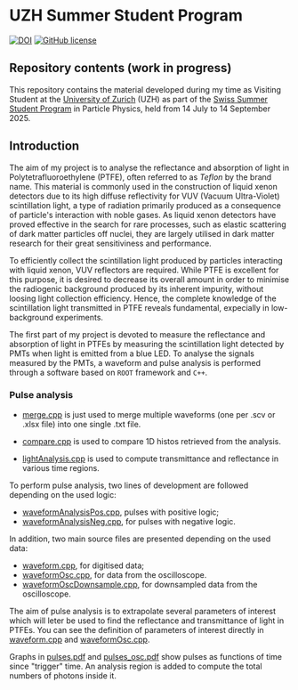 # UZH Summer Student Program

[![DOI](https://zenodo.org/badge/1024295677.svg)](https://doi.org/10.5281/zenodo.16323819)
 [![GitHub 
license](https://img.shields.io/github/license/simop07/swiss_summer_student_program)](https://github.com/simop07/swiss_summer_student_program/blob/main/LICENSE)

## Repository contents (work in progress)
This repository contains the material developed during my time as Visiting Student at the [University of Zurich](https://www.uzh.ch/en.html) (UZH) as part of the [Swiss Summer Student Program](https://swiss.sspp.program.phys.ethz.ch/) in Particle Physics, held from 14 July to 14 September 2025.

## Introduction
The aim of my project is to analyse the reflectance and absorption of light in Polytetrafluoroethylene (PTFE), often referred to as _Teflon_ by the brand name. This material is commonly used in the construction of liquid xenon detectors due to its high diffuse reflectivity for VUV (Vacuum Ultra-Violet) scintillation light, a type of radiation primarily produced as a consequence of particle's interaction with noble gases. As liquid xenon detectors have proved effective in the search for rare processes, such as elastic scattering of dark matter particles off nuclei, they are largely utilised in dark matter research for their great sensitiviness and performance.

To efficiently collect the scintillation light produced by particles interacting with liquid xenon, VUV reflectors are required. While PTFE is excellent for this purpose, it is desired to decrease its overall amount in order to minimise the radiogenic background produced by its inherent impurity, without loosing light collection efficiency. Hence, the complete knowledge of the scintillation light transmitted in PTFE reveals fundamental, expecially in low-background experiments.

The first part of my project is devoted to measure the reflectance and absorption of light in PTFEs by measuring the scintillation light detected by PMTs when light is emitted from a blue LED. To analyse the signals measured by the PMTs, a waveform and pulse analysis is performed through a software based on `ROOT` framework and `C++`.

### Pulse analysis
- [merge.cpp](merge.cpp) is just used to merge multiple waveforms (one per .scv or .xlsx file) into one single .txt file.

- [compare.cpp](compare.cpp) is used to compare 1D histos retrieved from the analysis.

- [lightAnalysis.cpp](lightAnalysis.cpp) is used to compute transmittance and reflectance in various time regions.

To perform pulse analysis, two lines of development are followed depending on the used logic:
- [waveformAnalysisPos.cpp](waveformAnalysisPos.cpp), pulses with positive logic;
- [waveformAnalysisNeg.cpp](waveformAnalysisNeg.cpp), for pulses with negative logic.

In addition, two main source files are presented depending on the used data:
- [waveform.cpp](waveform.cpp), for digitised data;
- [waveformOsc.cpp](waveformOsc.cpp), for data from the oscilloscope.
- [waveformOscDownsample.cpp](waveformOscDownsample.cpp), for downsampled data from the oscilloscope.

The aim of pulse analysis is to extrapolate several parameters of interest which will leter be used to find the reflectance and transmittance of light in PTFEs. You can see the definition of parameters of interest directly in [waveform.cpp](waveform.cpp) and [waveformOsc.cpp](waveformOsc.cpp).

Graphs in [pulses.pdf](plots/pulses.pdf) and [pulses_osc.pdf](plots/pulses_osc.pdf) show pulses as functions of time since "trigger" time. An analysis region is added to compute the total numbers of photons inside it.